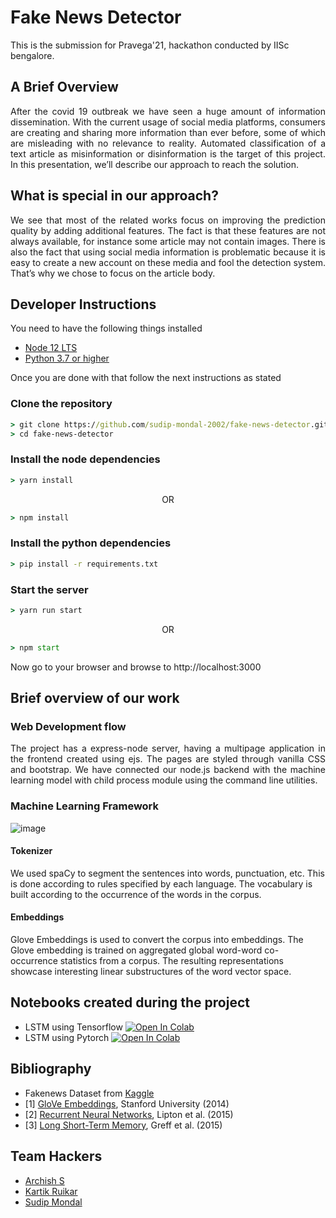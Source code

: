# Fake News Detector
This is the submission for Pravega'21, hackathon conducted by IISc bengalore.

## A Brief Overview
<p align="justify" >After the covid 19 outbreak we have seen a huge amount of information
dissemination. With the current usage of social media platforms, consumers
are creating and sharing more information than ever before, some of which
are misleading with no relevance to reality. Automated classification of a text
article as misinformation or disinformation is the target of this project. In this
presentation, we’ll describe our approach to reach the solution.</p>

## What is special in our approach?
<p align = "justify" > We see that most of the related works focus on improving
the prediction quality by adding additional features. The
fact is that these features are not always available, for
instance some article may not contain images. There is also
the fact that using social media information is problematic
because it is easy to create a new account on these media
and fool the detection system. That’s why we chose to focus
on the article body. </p>

## Developer Instructions

You need to have the following things installed

* [Node 12 LTS](https://nodejs.org/en/blog/release/v12.22.4/)
* [Python 3.7 or higher](https://www.python.org/downloads/)

Once you are done with that follow the next instructions as stated

### Clone the repository
```cmd
> git clone https://github.com/sudip-mondal-2002/fake-news-detector.git
> cd fake-news-detector
```

### Install the node dependencies
```cmd
> yarn install
```
<p align="center"> OR </p>

```cmd
> npm install
```

### Install the python dependencies
```cmd
> pip install -r requirements.txt
```

### Start the server
```cmd
> yarn run start
```
<p align="center"> OR </p>

```cmd
> npm start
```

Now go to your browser and browse to http://localhost:3000
## Brief overview of our work

### Web Development flow

<p align=justify> 
  The project has a express-node server, having a multipage application in the frontend created using ejs. The pages are styled through vanilla CSS and bootstrap. We have connected our node.js backend with the machine learning model with child process module using the command line utilities.
</p>

### Machine Learning Framework
![image](https://user-images.githubusercontent.com/74463091/127692674-66318eef-e17f-4d4e-81b7-de105e4db183.png)

#### Tokenizer
We used spaCy to segment the sentences into words, punctuation, etc. This is done according to rules specified by each language. The vocabulary is built according to the occurrence of the words in the corpus.

#### Embeddings
Glove Embeddings is used to convert the corpus into embeddings. The Glove embedding is trained on aggregated global word-word co-occurrence statistics from a corpus. The resulting representations showcase interesting linear substructures of the word vector space.

## Notebooks created during the project
* LSTM using Tensorflow [![Open In Colab](https://colab.research.google.com/assets/colab-badge.svg)](https://colab.research.google.com/drive/1ODOflRAd-huvu5X-oAv7v24jXIrngCPC?usp=sharing)
* LSTM using Pytorch [![Open In Colab](https://colab.research.google.com/assets/colab-badge.svg)](https://colab.research.google.com/drive/1V-9tIgrjVIduPIrX71hbcDAjeGw6Tevq?usp=sharing)

## Bibliography
* Fakenews Dataset from [Kaggle](https://www.kaggle.com/c/fake-news)
* <a id="1">[1]</a> 
[GloVe Embeddings](https://nlp.stanford.edu/pubs/glove.pdf),  Stanford University (2014)
* <a id="2">[2]</a> 
[Recurrent Neural Networks](https://arxiv.org/pdf/1506.00019.pdf), Lipton et al. (2015)
* <a id="3">[3]</a> 
[Long Short-Term Memory](https://arxiv.org/pdf/1503.04069.pdf), Greff et al. (2015)

## Team Hackers
* [Archish S](https://github.com/Xerefic)
* [Kartik Ruikar](https://github.com/Kartik2605)
* [Sudip Mondal](https://github.com/sudip-mondal-2002)
